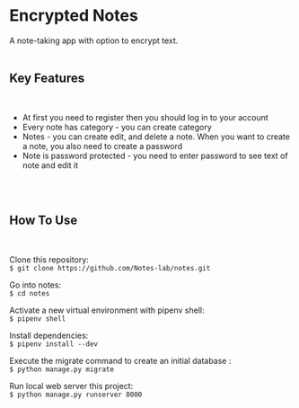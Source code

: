 # Encrypted Notes

A note-taking app with option to encrypt text.
<br>
<br>
## Key Features
<br>
<ul>
  <li>At first you need to register then you should log in to your account</li>
  <li>Every note has category - you can create category</li>
  <li>Notes - you can create edit, and delete a note. When you want to create a note, you also need to create a password </li>
  <li>Note is password protected - you need to enter password to see text of note and edit it</li>
</ul>
<br>
<br>
<h2>How To Use</h2>
<br>
<div class="container">
  <p>Clone this repository:<br>
    <code>$ git clone https://github.com/Notes-lab/notes.git</code>
  </p>
  <p>Go into notes:<br>
    <code>$ cd notes</code>
  </p>
  <p>Activate a new virtual environment with pipenv shell:<br>
    <code>$ pipenv shell</code>
  </p>
  <p>Install dependencies:<br>
    <code>$ pipenv install --dev</code>
  </p>
  <p>Execute the migrate command to create an initial database :<br>
    <code>$ python manage.py migrate</code>
  </p>
  <p>Run local web server this project:<br>
    <code>$ python manage.py runserver 8000</code>
  </p>
</div>
